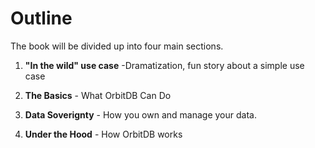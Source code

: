 # Outline

The book will be divided up into four main sections.

1. **"In the wild" use case** -Dramatization, fun story about a simple use case

2. **The Basics** - What OrbitDB Can Do

3. **Data Soverignty** - How you own and manage your data.

4. **Under the Hood** - How OrbitDB works 
